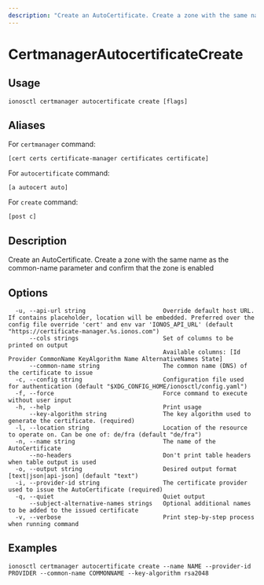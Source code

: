 ```yaml
---
description: "Create an AutoCertificate. Create a zone with the same name as the common-name parameter and confirm that the zone is enabled"
---
```


# CertmanagerAutocertificateCreate

## Usage

```text
ionosctl certmanager autocertificate create [flags]
```

## Aliases

For `certmanager` command:

```text
[cert certs certificate-manager certificates certificate]
```

For `autocertificate` command:

```text
[a autocert auto]
```

For `create` command:

```text
[post c]
```

## Description

Create an AutoCertificate. Create a zone with the same name as the common-name parameter and confirm that the zone is enabled

## Options

```text
  -u, --api-url string                      Override default host URL. If contains placeholder, location will be embedded. Preferred over the config file override 'cert' and env var 'IONOS_API_URL' (default "https://certificate-manager.%s.ionos.com")
      --cols strings                        Set of columns to be printed on output 
                                            Available columns: [Id Provider CommonName KeyAlgorithm Name AlternativeNames State]
      --common-name string                  The common name (DNS) of the certificate to issue
  -c, --config string                       Configuration file used for authentication (default "$XDG_CONFIG_HOME/ionosctl/config.yaml")
  -f, --force                               Force command to execute without user input
  -h, --help                                Print usage
      --key-algorithm string                The key algorithm used to generate the certificate. (required)
  -l, --location string                     Location of the resource to operate on. Can be one of: de/fra (default "de/fra")
  -n, --name string                         The name of the AutoCertificate
      --no-headers                          Don't print table headers when table output is used
  -o, --output string                       Desired output format [text|json|api-json] (default "text")
  -i, --provider-id string                  The certificate provider used to issue the AutoCertificate (required)
  -q, --quiet                               Quiet output
      --subject-alternative-names strings   Optional additional names to be added to the issued certificate
  -v, --verbose                             Print step-by-step process when running command
```

## Examples

```text
ionosctl certmanager autocertificate create --name NAME --provider-id PROVIDER --common-name COMMONNAME --key-algorithm rsa2048
```

